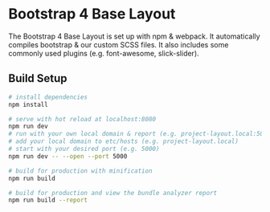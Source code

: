 # Bootstrap 4 Base Layout

The Bootstrap 4 Base Layout is set up with npm & webpack. It automatically compiles bootstrap & our custom SCSS files.
It also includes some commonly used plugins (e.g. font-awesome, slick-slider).

## Build Setup

``` bash
# install dependencies
npm install

# serve with hot reload at localhost:8080
npm run dev
# run with your own local domain & report (e.g. project-layout.local:5000)
# add your local domain to etc/hosts (e.g. project-layout.local)
# start with your desired port (e.g. 5000)
npm run dev -- --open --port 5000

# build for production with minification
npm run build

# build for production and view the bundle analyzer report
npm run build --report
```
